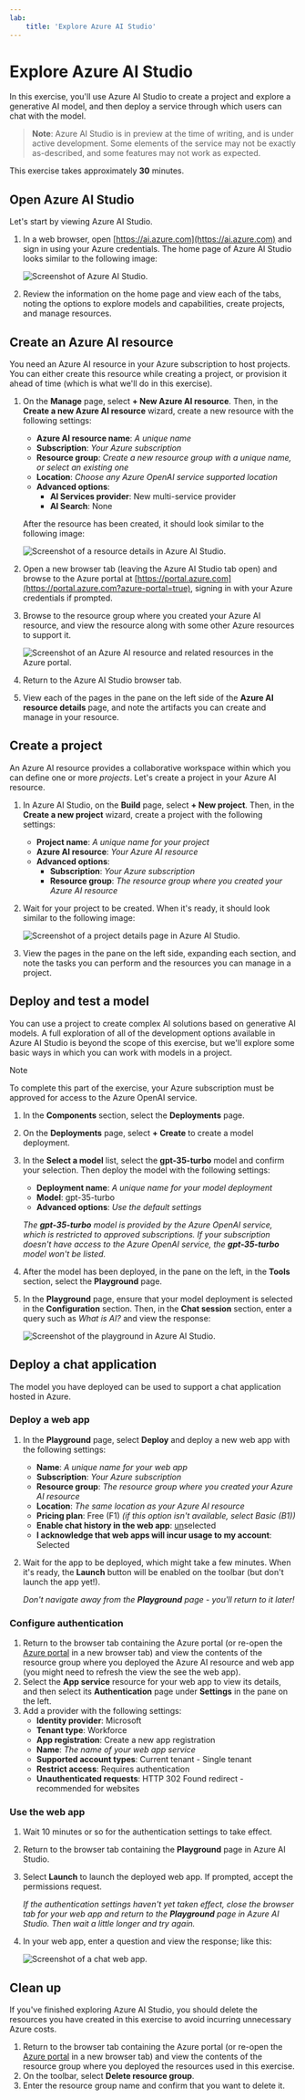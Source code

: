 ```yaml
---
lab:
    title: 'Explore Azure AI Studio'
---
```


# Explore Azure AI Studio

In this exercise, you'll use Azure AI Studio to create a project and explore a generative AI model, and then deploy a service through which users can chat with the model.

> **Note**: Azure AI Studio is in preview at the time of writing, and is under active development. Some elements of the service may not be exactly as-described, and some features may not work as expected.

This exercise takes approximately **30** minutes.

## Open Azure AI Studio

Let's start by viewing Azure AI Studio.

1. In a web browser, open [https://ai.azure.com](https://ai.azure.com) and sign in using your Azure credentials. The home page of Azure AI Studio looks similar to the following image:

    ![Screenshot of Azure AI Studio.](./media/azure-ai-studio-home.png)

1. Review the information on the home page and view each of the tabs, noting the options to explore models and capabilities, create projects, and manage resources.

## Create an Azure AI resource

You need an Azure AI resource in your Azure subscription to host projects. You can either create this resource while creating a project, or provision it ahead of time (which is what we'll do in this exercise).

1. On the **Manage** page, select **+ New Azure AI resource**. Then, in the **Create a new Azure AI resource** wizard, create a new resource with the following settings:
    - **Azure AI resource name**: *A unique name*
    - **Subscription**: *Your Azure subscription*
    - **Resource group**: *Create a new resource group with a unique name, or select an existing one*
    - **Location**: *Choose any Azure OpenAI service supported location*
    - **Advanced options**:
        - **AI Services provider**: New multi-service provider
        - **AI Search**: None

    After the resource has been created, it should look similar to the following image:

    ![Screenshot of a resource details in Azure AI Studio.](./media/azure-ai-resource.png)

1. Open a new browser tab (leaving the Azure AI Studio tab open) and browse to the Azure portal at [https://portal.azure.com](https://portal.azure.com?azure-portal=true), signing in with your Azure credentials if prompted.
1. Browse to the resource group where you created your Azure AI resource, and view the resource along with some other Azure resources to support it.

    ![Screenshot of an Azure AI resource and related resources in the Azure portal.](./media/azure-portal.png)

1. Return to the Azure AI Studio browser tab.
1. View each of the pages in the pane on the left side of the **Azure AI resource details** page, and note the artifacts you can create and manage in your resource.

## Create a project

An Azure AI resource provides a collaborative workspace within which you can define one or more *projects*. Let's create a project in your Azure AI resource.

1. In Azure AI Studio, on the **Build** page, select **+ New project**. Then, in the **Create a new project** wizard, create a project with the following settings:
    - **Project name**: *A unique name for your project*
    - **Azure AI resource**: *Your Azure AI resource*
    - **Advanced options**:
        - **Subscription**: *Your Azure subscription*
        - **Resource group**: *The resource group where you created your Azure AI resource*
1. Wait for your project to be created. When it's ready, it should look similar to the following image:

    ![Screenshot of a project details page in Azure AI Studio.](./media/azure-ai-project.png)

1. View the pages in the pane on the left side, expanding each section, and note the tasks you can perform and the resources you can manage in a project.

## Deploy and test a model

You can use a project to create complex AI solutions based on generative AI models. A full exploration of all of the development options available in Azure AI Studio is beyond the scope of this exercise, but we'll explore some basic ways in which you can work with models in a project.

> [!NOTE]
> To complete this part of the exercise, your Azure subscription must be approved for access to the Azure OpenAI service.

1. In the **Components** section, select the **Deployments** page.
1. On the **Deployments** page, select **+ Create** to create a model deployment.
1. In the **Select a model** list, select the **gpt-35-turbo** model and confirm your selection. Then deploy the model with the following settings:
    - **Deployment name**: *A unique name for your model deployment*
    - **Model**: gpt-35-turbo
    - **Advanced options**: *Use the default settings*

    *The **gpt-35-turbo** model is provided by the Azure OpenAI service, which is restricted to approved subscriptions. If your subscription doesn't have access to the Azure OpenAI service, the **gpt-35-turbo** model won't be listed.*

1. After the model has been deployed, in the pane on the left, in the **Tools** section, select the **Playground** page.
1. In the **Playground** page, ensure that your model deployment is selected in the **Configuration** section. Then, in the **Chat session** section, enter a query such as *What is AI?* and view the response:

    ![Screenshot of the playground in Azure AI Studio.](./media/playground.png)

## Deploy a chat application

The model you have deployed can be used to support a chat application hosted in Azure.

### Deploy a web app

1. In the **Playground** page, select **Deploy** and deploy a new web app with the following settings:
    - **Name**: *A unique name for your web app*
    - **Subscription**: *Your Azure subscription*
    - **Resource group**: *The resource group where you created your Azure AI resource*
    - **Location**: *The same location as your Azure AI resource*
    - **Pricing plan**: Free (F1) *(if this option isn't available, select Basic (B1))*
    - **Enable chat history in the web app**: <u>un</u>selected
    - **I acknowledge that web apps will incur usage to my account**: Selected
1. Wait for the app to be deployed, which might take a few minutes. When it's ready, the **Launch** button will be enabled on the toolbar (but don't launch the app yet!).

    *Don't navigate away from the **Playground** page - you'll return to it later!*

### Configure authentication

1. Return to the browser tab containing the Azure portal (or re-open the [Azure portal](https://portal.azure.com?azure-portal=true) in a new browser tab) and view the contents of the resource group where you deployed the Azure AI resource and web app (you might need to refresh the view the see the web app).
1. Select the **App service** resource for your web app to view its details, and then select its **Authentication** page under **Settings** in the pane on the left.
1. Add a provider with the following settings:
    - **Identity provider**: Microsoft
    - **Tenant type**: Workforce
    - **App registration**: Create a new app registration
    - **Name**: *The name of your web app service*
    - **Supported account types**: Current tenant - Single tenant
    - **Restrict access**: Requires authentication
    - **Unauthenticated requests**: HTTP 302 Found redirect - recommended for websites

### Use the web app

1. Wait 10 minutes or so for the authentication settings to take effect.
1. Return to the browser tab containing the **Playground** page in Azure AI Studio.
1. Select **Launch** to launch the deployed web app. If prompted, accept the permissions request.

    *If the authentication settings haven't yet taken effect, close the browser tab for your web app and return to the **Playground** page in Azure AI Studio. Then wait a little longer and try again.*

1. In your web app, enter a question and view the response; like this:

    ![Screenshot of a chat web app.](./media/web-app.png)

## Clean up

If you've finished exploring Azure AI Studio, you should delete the resources you have created in this exercise to avoid incurring unnecessary Azure costs.

1. Return to the browser tab containing the Azure portal (or re-open the [Azure portal](https://portal.azure.com?azure-portal=true) in a new browser tab) and view the contents of the resource group where you deployed the resources used in this exercise.
1. On the toolbar, select **Delete resource group**.
1. Enter the resource group name and confirm that you want to delete it.
